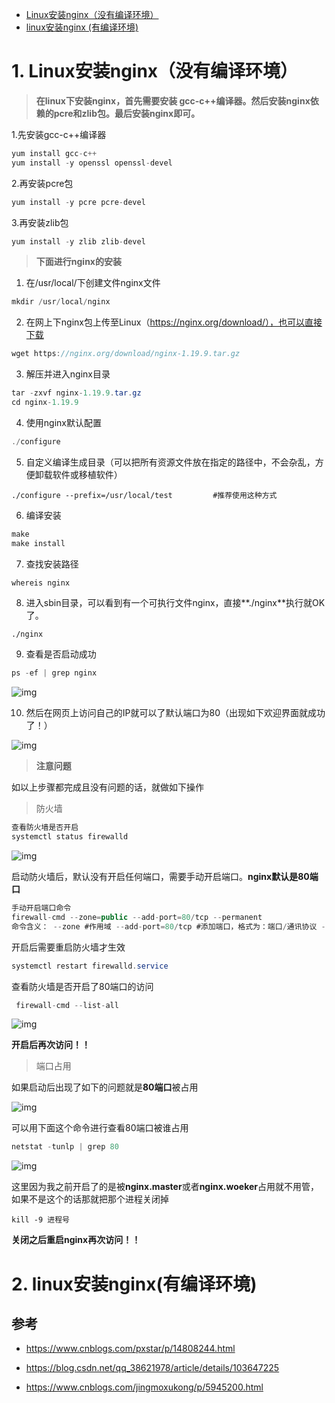 - [Linux安装nginx（没有编译环境）](#1-Linux安装nginx（没有编译环境）)
- [linux安装nginx   (有编译环境)](#2-linux安装nginx(有编译环境))

# 1. Linux安装nginx（没有编译环境）

> **在linux下安装nginx，首先需要安装 gcc-c++编译器。然后安装nginx依赖的pcre和zlib包。最后安装nginx即可。**

1.先安装gcc-c++编译器

```java
yum install gcc-c++
yum install -y openssl openssl-devel
```

2.再安装pcre包

```java
yum install -y pcre pcre-devel
```

3.再安装zlib包

```java
yum install -y zlib zlib-devel
```

> **下面进行nginx的安装**

1. 在/usr/local/下创建文件nginx文件

```java
mkdir /usr/local/nginx
```

2. 在网上下nginx包上传至Linux（https://nginx.org/download/），也可以直接下载

```java
wget https://nginx.org/download/nginx-1.19.9.tar.gz
```

3. 解压并进入nginx目录

```java
tar -zxvf nginx-1.19.9.tar.gz
cd nginx-1.19.9
```

4. 使用nginx默认配置

```java
./configure
```

5. 自定义编译生成目录（可以把所有资源文件放在指定的路径中，不会杂乱，方便卸载软件或移植软件）

```shell
./configure --prefix=/usr/local/test         #推荐使用这种方式
```

6. 编译安装

```java
make
make install
```

7. 查找安装路径

```java
whereis nginx
```

8. 进入sbin目录，可以看到有一个可执行文件nginx，直接**./nginx**执行就OK了。

```
./nginx
```

9. 查看是否启动成功

```java
ps -ef | grep nginx
```

![img](https://img2020.cnblogs.com/blog/2128586/202105/2128586-20210525122954107-155562798.png)

10. 然后在网页上访问自己的IP就可以了默认端口为80（出现如下欢迎界面就成功了！）

![img](https://img2020.cnblogs.com/blog/2128586/202105/2128586-20210525123013524-2133888199.png)

> **注意问题**

如以上步骤都完成且没有问题的话，就做如下操作

> 防火墙

```java
查看防火墙是否开启
systemctl status firewalld
```

![img](https://img2020.cnblogs.com/blog/2128586/202105/2128586-20210525123037019-946505205.png)

启动防火墙后，默认没有开启任何端口，需要手动开启端口。**nginx默认是80端口**

```Java
手动开启端口命令
firewall-cmd --zone=public --add-port=80/tcp --permanent
命令含义： --zone #作用域 --add-port=80/tcp #添加端口，格式为：端口/通讯协议 --permanent #永久生效，没有此参数重启后失效
```

开启后需要重启防火墙才生效

```java
systemctl restart firewalld.service
```

查看防火墙是否开启了80端口的访问

```java
 firewall-cmd --list-all
```

![img](https://img2020.cnblogs.com/blog/2128586/202105/2128586-20210525123123133-488824264.png)

**开启后再次访问！！**

> 端口占用

如果启动后出现了如下的问题就是**80端口**被占用

![img](https://img2020.cnblogs.com/blog/2128586/202105/2128586-20210525123156598-1768819004.png)

可以用下面这个命令进行查看80端口被谁占用

```java
netstat -tunlp | grep 80
```

![img](https://img2020.cnblogs.com/blog/2128586/202105/2128586-20210525123219035-1996362499.png)

这里因为我之前开启了的是被**nginx.master**或者**nginx.woeker**占用就不用管，如果不是这个的话那就把那个进程关闭掉

```
kill -9 进程号
```

**关闭之后重启nginx再次访问！！**

# 2. linux安装nginx(有编译环境)

## 参考

- https://www.cnblogs.com/pxstar/p/14808244.html

- https://blog.csdn.net/qq_38621978/article/details/103647225

- https://www.cnblogs.com/jingmoxukong/p/5945200.html

